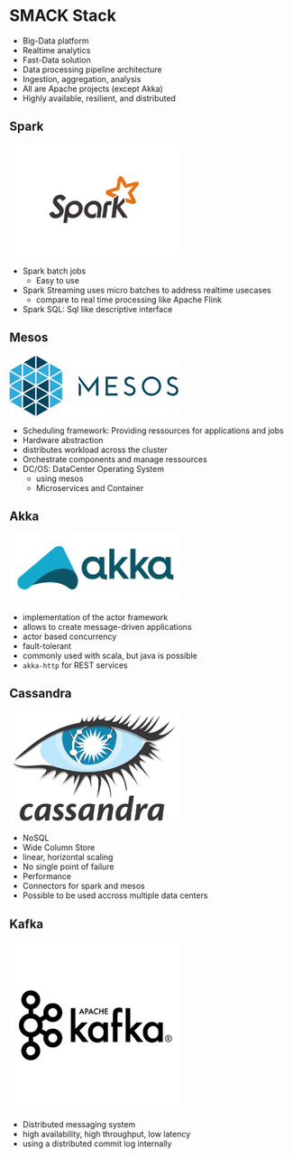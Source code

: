 # SMACK Stack

* Big-Data platform
* Realtime analytics
* Fast-Data solution
* Data processing pipeline architecture
* Ingestion, aggregation, analysis
* All are Apache projects (except Akka)
* Highly available, resilient, and distributed

## Spark

<img width="300" src="https://github.com/andys8/smack-stack-overview/blob/master/img/spark.png?raw=true" alt="Spark">

* Spark batch jobs
    * Easy to use
* Spark Streaming uses micro batches to address realtime usecases
    * compare to real time processing like Apache Flink
* Spark SQL: Sql like descriptive interface


## Mesos

<img width="300" src="https://github.com/andys8/smack-stack-overview/blob/master/img/mesos.png?raw=true" alt="Mesos">

* Scheduling framework: Providing ressources for applications and jobs
* Hardware abstraction
* distributes workload across the cluster
* Orchestrate components and manage ressources
* DC/OS: DataCenter Operating System
    * using mesos
    * Microservices and Container


## Akka

<img width="300" src="https://github.com/andys8/smack-stack-overview/blob/master/img/akka.png?raw=true" alt="Akka">

* implementation of the actor framework
* allows to create message-driven applications
* actor based concurrency
* fault-tolerant
* commonly used with scala, but java is possible
* `akka-http` for REST services


## Cassandra

<img width="300" src="https://github.com/andys8/smack-stack-overview/blob/master/img/cassandra.png?raw=true" alt="Cassandra">

* NoSQL
* Wide Column Store
* linear, horizontal scaling
* No single point of failure
* Performance
* Connectors for spark and mesos
* Possible to be used accross multiple data centers


## Kafka

<img width="300" src="https://github.com/andys8/smack-stack-overview/blob/master/img/kafka.png?raw=true" alt="Kafka">

* Distributed messaging system
* high availability, high throughput, low latency
* using a distributed commit log internally

